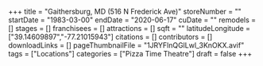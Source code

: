 +++
title = "Gaithersburg, MD (516 N Frederick Ave)"
storeNumber = ""
startDate = "1983-03-00"
endDate = "2020-06-17"
cuDate = ""
remodels = []
stages = []
franchisees = []
attractions = []
sqft = ""
latitudeLongitude = ["39.14609897","-77.21015943"]
citations = []
contributors = []
downloadLinks = []
pageThumbnailFile = "1JRYFlnQGlLwl_3KnOKX.avif"
tags = ["Locations"]
categories = ["Pizza Time Theatre"]
draft = false
+++
